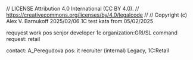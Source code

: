 // LICENSE Attribution 4.0 International (CC BY 4.0).
// https://creativecommons.org/licenses/by/4.0/legalcode
// 
// Copyright (c) Alex V. Barnukoff 2025/02/06
1C test kata from 05/02/2025

requyest work pos senjor developer 1c
organization:GRI/SL
command request: retail

contact: A_Peregudova
pos: it recruiter (internal)
Legacy, 1C:Retail
